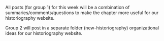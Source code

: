 All posts (for group 1) for this week will be a combination of summaries/comments/questions to make the chapter more useful for our historiography website.

Group 2 will post in a separate folder (new-historiography) organizational ideas for our historiography website.
